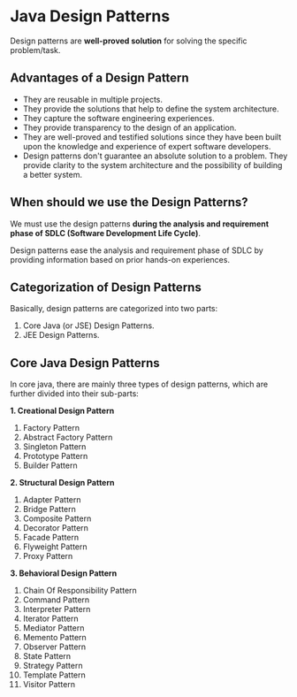 # Java Design Patterns

Design patterns are **well-proved solution** for solving the specific problem/task.

## Advantages of a Design Pattern
* They are reusable in multiple projects.
* They provide the solutions that help to define the system architecture.
* They capture the software engineering experiences.
* They provide transparency to the design of an application.
* They are well-proved and testified solutions since they have been built upon the knowledge and experience of expert software developers.
* Design patterns don't guarantee an absolute solution to a problem. They provide clarity to the system architecture and the possibility of building a better system.

## When should we use the Design Patterns?
We must use the design patterns **during the analysis and requirement phase of SDLC (Software Development Life Cycle)**.

Design patterns ease the analysis and requirement phase of SDLC by providing information based on prior hands-on experiences.

## Categorization of Design Patterns
Basically, design patterns are categorized into two parts:

1. Core Java (or JSE) Design Patterns.
2. JEE Design Patterns.

## Core Java Design Patterns
In core java, there are mainly three types of design patterns, which are further divided into their sub-parts:

**1. Creational Design Pattern**

  1. Factory Pattern
  2. Abstract Factory Pattern
  3. Singleton Pattern
  4. Prototype Pattern
  5. Builder Pattern

**2. Structural Design Pattern**

  1. Adapter Pattern
  2. Bridge Pattern
  3. Composite Pattern
  4. Decorator Pattern
  5. Facade Pattern
  6. Flyweight Pattern
  7. Proxy Pattern

**3. Behavioral Design Pattern**

  1. Chain Of Responsibility Pattern
  2. Command Pattern
  3. Interpreter Pattern
  4. Iterator Pattern
  5. Mediator Pattern
  6. Memento Pattern
  7. Observer Pattern
  8. State Pattern
  9. Strategy Pattern
  10. Template Pattern
  11. Visitor Pattern
